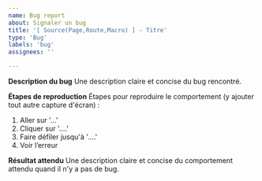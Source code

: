 ```yaml
---
name: Bug report
about: Signaler un bug
title: '[ Source(Page,Route,Macro) ] - Titre'
type: 'Bug'
labels: 'bug'
assignees: ''

---
```


**Description du bug**
Une description claire et concise du bug rencontré.

**Étapes de reproduction**
Étapes pour reproduire le comportement (y ajouter tout autre capture d'écran) :
1. Aller sur '...'
2. Cliquer sur '....'
3. Faire défiler jusqu'à '....'
4. Voir l’erreur

**Résultat attendu**
Une description claire et concise du comportement attendu quand il n'y a pas de bug.
